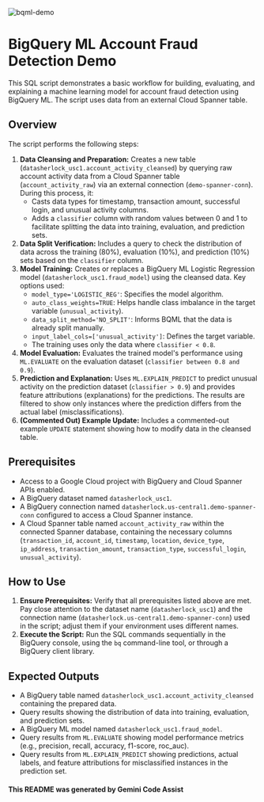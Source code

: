 
![bqml-demo](https://github.com/user-attachments/assets/7d98da3b-29cc-48fc-90f2-a940cbec25df)


# BigQuery ML Account Fraud Detection Demo

This SQL script demonstrates a basic workflow for building, evaluating, and explaining a machine learning model for account fraud detection using BigQuery ML. The script uses data from an external Cloud Spanner table.

## Overview

The script performs the following steps:

1.  **Data Cleansing and Preparation:** Creates a new table (`datasherlock_usc1.account_activity_cleansed`) by querying raw account activity data from a Cloud Spanner table (`account_activity_raw`) via an external connection (`demo-spanner-conn`). During this process, it:
    *   Casts data types for timestamp, transaction amount, successful login, and unusual activity columns.
    *   Adds a `classifier` column with random values between 0 and 1 to facilitate splitting the data into training, evaluation, and prediction sets.
2.  **Data Split Verification:** Includes a query to check the distribution of data across the training (80%), evaluation (10%), and prediction (10%) sets based on the `classifier` column.
3.  **Model Training:** Creates or replaces a BigQuery ML Logistic Regression model (`datasherlock_usc1.fraud_model`) using the cleansed data. Key options used:
    *   `model_type='LOGISTIC_REG'`: Specifies the model algorithm.
    *   `auto_class_weights=TRUE`: Helps handle class imbalance in the target variable (`unusual_activity`).
    *   `data_split_method='NO_SPLIT'`: Informs BQML that the data is already split manually.
    *   `input_label_cols=['unusual_activity']`: Defines the target variable.
    *   The training uses only the data where `classifier < 0.8`.
4.  **Model Evaluation:** Evaluates the trained model's performance using `ML.EVALUATE` on the evaluation dataset (`classifier between 0.8 and 0.9`).
5.  **Prediction and Explanation:** Uses `ML.EXPLAIN_PREDICT` to predict unusual activity on the prediction dataset (`classifier > 0.9`) and provides feature attributions (explanations) for the predictions. The results are filtered to show only instances where the prediction differs from the actual label (misclassifications).
6.  **(Commented Out) Example Update:** Includes a commented-out example `UPDATE` statement showing how to modify data in the cleansed table.

## Prerequisites

*   Access to a Google Cloud project with BigQuery and Cloud Spanner APIs enabled.
*   A BigQuery dataset named `datasherlock_usc1`.
*   A BigQuery connection named `datasherlock.us-central1.demo-spanner-conn` configured to access a Cloud Spanner instance.
*   A Cloud Spanner table named `account_activity_raw` within the connected Spanner database, containing the necessary columns (`transaction_id`, `account_id`, `timestamp`, `location`, `device_type`, `ip_address`, `transaction_amount`, `transaction_type`, `successful_login`, `unusual_activity`).

## How to Use

1.  **Ensure Prerequisites:** Verify that all prerequisites listed above are met. Pay close attention to the dataset name (`datasherlock_usc1`) and the connection name (`datasherlock.us-central1.demo-spanner-conn`) used in the script; adjust them if your environment uses different names.
2.  **Execute the Script:** Run the SQL commands sequentially in the BigQuery console, using the `bq` command-line tool, or through a BigQuery client library.

## Expected Outputs

*   A BigQuery table named `datasherlock_usc1.account_activity_cleansed` containing the prepared data.
*   Query results showing the distribution of data into training, evaluation, and prediction sets.
*   A BigQuery ML model named `datasherlock_usc1.fraud_model`.
*   Query results from `ML.EVALUATE` showing model performance metrics (e.g., precision, recall, accuracy, f1-score, roc_auc).
*   Query results from `ML.EXPLAIN_PREDICT` showing predictions, actual labels, and feature attributions for misclassified instances in the prediction set.

#### This README was generated by Gemini Code Assist